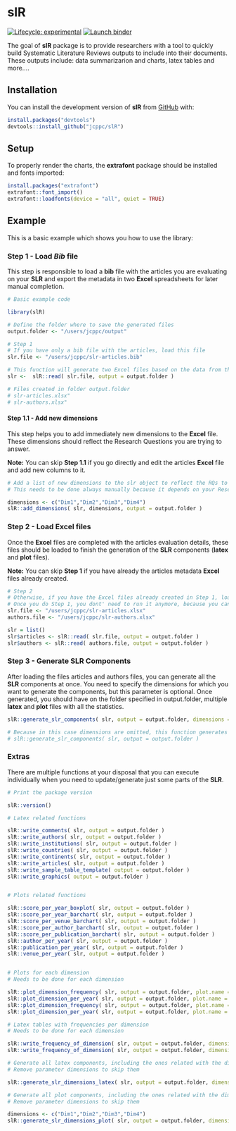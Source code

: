
<!-- README.md is generated from README.Rmd. Please edit that file -->

# slR

<!-- badges: start -->

[![Lifecycle:
experimental](https://img.shields.io/badge/lifecycle-experimental-orange.svg)](https://lifecycle.r-lib.org/articles/stages.html#experimental)
[![Launch
binder](https://mybinder.org/badge_logo.svg)](https://mybinder.org/v2/gh/jcppc/slR/main)
<!-- badges: end -->

The goal of **slR** package is to provide researchers with a tool to
quickly build Systematic Literature Reviews outputs to include into
their documents. These outputs include: data summarizarion and charts,
latex tables and more….

## Installation

You can install the development version of **slR** from
[GitHub](https://github.com/) with:

``` r
install.packages("devtools")
devtools::install_github("jcppc/slR")
```

## Setup

To properly render the charts, the **extrafont** package should be
installed and fonts imported:

``` r
install.packages("extrafont")
extrafont::font_import()
extrafont::loadfonts(device = "all", quiet = TRUE)
```

## Example

This is a basic example which shows you how to use the library:

### Step 1 - Load *Bib* file

This step is responsible to load a **bib** file with the articles you
are evaluating on your **SLR** and export the metadata in two **Excel**
spreadsheets for later manual completion.

``` r
# Basic example code

library(slR)

# Define the folder where to save the generated files
output.folder <- "/users/jcppc/output"

# Step 1
# If you have only a bib file with the articles, load this file
slr.file <- "/users/jcppc/slr-articles.bib"

# This function will generate two Excel files based on the data from the bib file
slr <-  slR::read( slr.file, output = output.folder )

# Files created in folder output.folder
# slr-articles.xlsx"
# slr-authors.xlsx"
```

#### Step 1.1 - Add new dimensions

This step helps you to add immediately new dimensions to the **Excel**
file. These dimensions should reflect the Research Questions you are
trying to answer.

**Note:** You can skip **Step 1.1** if you go directly and edit the
articles **Excel** file and add new columns to it.

``` r
# Add a list of new dimensions to the slr object to reflect the RQs to answer
# This needs to be done always manually because it depends on your Research Questions

dimensions <- c("Dim1","Dim2","Dim3","Dim4")
slR::add_dimensions( slr, dimensions, output = output.folder )
```

### Step 2 - Load **Excel** files

Once the **Excel** files are completed with the articles evaluation
details, these files should be loaded to finish the generation of the
**SLR** components (**latex** and **plot** files).

**Note:** You can skip **Step 1** if you have already the articles
metadata **Excel** files already created.

``` r
# Step 2
# Otherwise, if you have the Excel files already created in Step 1, load them
# Once you do Step 1, you dont' need to run it anymore, because you can always start from Step 2
slr.file <- "/users/jcppc/slr-articles.xlsx"
authors.file <- "/users/jcppc/slr-authors.xlsx"

slr = list()
slr$articles <- slR::read( slr.file, output = output.folder )
slr$authors <- slR::read( authors.file, output = output.folder )
```

### Step 3 - Generate **SLR** Components

After loading the files articles and authors files, you can generate all
the **SLR** components at once. You need to specify the dimensions for
which you want to generate the components, but this parameter is
optional. Once generated, you should have on the folder specified in
output.folder, multiple **latex** and **plot** files with all the
statistics.

``` r
slR::generate_slr_components( slr, output = output.folder, dimensions = dimensions )

# Because in this case dimensions are omitted, this function generates all default components ( except the ones dependent on the dimensions created )
# slR::generate_slr_components( slr, output = output.folder )
```

### Extras

There are multiple functions at your disposal that you can execute
individually when you need to update/generate just some parts of the
**SLR**.

``` r
# Print the package version

slR::version()

# Latex related functions

slR::write_comments( slr, output = output.folder )
slR::write_authors( slr, output = output.folder )
slR::write_institutions( slr, output = output.folder )
slR::write_countries( slr, output = output.folder )
slR::write_continents( slr, output = output.folder )
slR::write_articles( slr, output = output.folder )
slR::write_sample_table_template( output = output.folder )
slR::write_graphics( output = output.folder )


# Plots related functions

slR::score_per_year_boxplot( slr, output = output.folder )
slR::score_per_year_barchart( slr, output = output.folder )
slR::score_per_venue_barchart( slr, output = output.folder )
slR::score_per_author_barchart( slr, output = output.folder )
slR::score_per_publication_barchart( slr, output = output.folder )
slR::author_per_year( slr, output = output.folder )
slR::publication_per_year( slr, output = output.folder )
slR::venue_per_year( slr, output = output.folder )


# Plots for each dimension
# Needs to be done for each dimension

slR::plot_dimension_frequency( slr, output = output.folder, plot.name = "plot-freq-Dim1.pdf", dimension = "Dim1" )
slR::plot_dimension_per_year( slr, output = output.folder, plot.name = "plot-Dim1.pdf", dimension = "Dim1" )
slR::plot_dimension_frequency( slr, output = output.folder, plot.name = "plot-freq-Dim2.pdf", dimension = "Dim2" )
slR::plot_dimension_per_year( slr, output = output.folder, plot.name = "plot-Dim2.pdf", dimension = "Dim2" )

# Latex tables with frequencies per dimension
# Needs to be done for each dimension

slR::write_frequency_of_dimension( slr, output = output.folder, dimension = "Dim1" )
slR::write_frequency_of_dimension( slr, output = output.folder, dimension = "Dim2" )

# Generate all latex components, including the ones related with the dimensions
# Remove parameter dimensions to skip them

slR::generate_slr_dimensions_latex( slr, output = output.folder, dimensions = dimensions )

# Generate all plot components, including the ones related with the dimensions
# Remove parameter dimensions to skip them

dimensions <- c("Dim1","Dim2","Dim3","Dim4")
slR::generate_slr_dimensions_plot( slr, output = output.folder, dimensions = dimensions )
```
